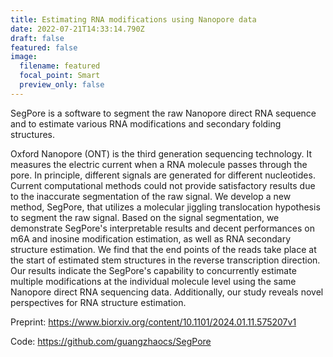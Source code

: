 ```yaml
---
title: Estimating RNA modifications using Nanopore data
date: 2022-07-21T14:33:14.790Z
draft: false
featured: false
image:
  filename: featured
  focal_point: Smart
  preview_only: false
---
```

<!--StartFragment-->

SegPore is a software to segment the raw Nanopore direct RNA sequence and to estimate various RNA modifications and secondary folding structures.

<!--more-->

Oxford Nanopore (ONT) is the third generation sequencing technology. It measures the electric current when a RNA molecule passes through the pore. In principle, different signals are generated for different nucleotides. Current computational methods could not provide satisfactory results due to the inaccurate segmentation of the raw signal. We develop a new method, SegPore, that utilizes a molecular jiggling translocation hypothesis to segment the raw signal. Based on the signal segmentation, we demonstrate SegPore's interpretable results and decent performances on m6A and inosine modification estimation, as well as RNA secondary structure estimation. We find that the end points of the reads take place at the start of estimated stem structures in the reverse transcription direction. Our results indicate the SegPore's capability to concurrently estimate multiple modifications at the individual molecule level using the same Nanopore direct RNA sequencing data. Additionally, our study reveals novel perspectives for RNA structure estimation.



Preprint: https://www.biorxiv.org/content/10.1101/2024.01.11.575207v1

C﻿ode: https://github.com/guangzhaocs/SegPore

<!--EndFragment-->